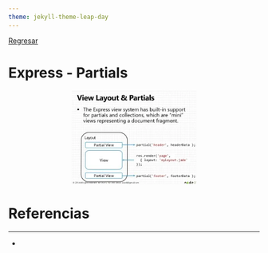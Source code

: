 ```yaml
---
theme: jekyll-theme-leap-day
---
```


[Regresar](/DAWM-2022/)

Express - Partials
===============


<p align="center">
  <img width="250" src="imagenes/express_layout.webp">
</p>


Referencias 
===========

* * *

* 